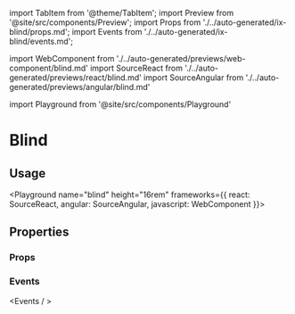 import TabItem from '@theme/TabItem';
import Preview from '@site/src/components/Preview';
import Props from './../auto-generated/ix-blind/props.md';
import Events from './../auto-generated/ix-blind/events.md';

import WebComponent from './../auto-generated/previews/web-component/blind.md'
import SourceReact from './../auto-generated/previews/react/blind.md'
import SourceAngular from './../auto-generated/previews/angular/blind.md'

import Playground from '@site/src/components/Playground'

# Blind

## Usage

<Playground
name="blind"
height="16rem"
frameworks={{
    react: SourceReact,
    angular: SourceAngular,
    javascript: WebComponent
}}>
</Playground>

## Properties

### Props

<Props />

### Events

<Events / >

